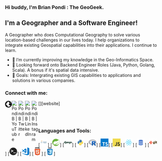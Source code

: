 ### Hi buddy, I'm Brian Pondi : The GeoGeek.

## I'm a Geographer and a Software Engineer!
A Geographer who does Computational Geography to solve various location-based challenges in our lives today. 
I help organizations to integrate existing Geospatial capabilities into their applications. I continue to learn.
- 🔭 I’m currently improving my knowledge in the Geo-Informatics Space.
- 🌱 Looking forward onto Backend Engineer Roles (Java, Python, Golang, Scala). A bonus if it's spatial data intensive. 
- 🥅 Goals: Intergrating existing GIS capabilities to applications and solutions in various companies.


### Connect with me:

[<img align="left" alt="https://pondib.github.io/pondi/" width="22px" src="https://raw.githubusercontent.com/iconic/open-iconic/master/svg/globe.svg" />][website]
[<img align="left" alt="PondiB | YouTube" width="22px" src="https://cdn.jsdelivr.net/npm/simple-icons@v3/icons/youtube.svg" />][youtube]
[<img align="left" alt="PondiB  | Twitter" width="22px" src="https://cdn.jsdelivr.net/npm/simple-icons@v3/icons/twitter.svg" />][twitter]
[<img align="left" alt="PondiB  | LinkedIn" width="22px" src="https://cdn.jsdelivr.net/npm/simple-icons@v3/icons/linkedin.svg" />][linkedin]
[<img align="left" alt="PondiB  | Instagram" width="22px" src="https://cdn.jsdelivr.net/npm/simple-icons@v3/icons/instagram.svg" />][instagram]

<br />
<br />

### Languages and Tools:
[<img  alt="Java" width="26px" src="https://raw.githubusercontent.com/github/explore/80688e429a7d4ef2fca1e82350fe8e3517d3494d/topics/java/java.png" />]
[<img  alt="Spring Boot" width="26px" src="https://raw.githubusercontent.com/github/explore/80688e429a7d4ef2fca1e82350fe8e3517d3494d/topics/spring-boot/spring-boot.png" />]
[<img  alt="Django" width="26px" src="https://raw.githubusercontent.com/github/explore/80688e429a7d4ef2fca1e82350fe8e3517d3494d/topics/django/django.png" />]
[<img  alt="Python" width="26px" src="https://raw.githubusercontent.com/github/explore/80688e429a7d4ef2fca1e82350fe8e3517d3494d/topics/python/python.png" />]
[<img  alt="R" width="26px" src="https://raw.githubusercontent.com/github/explore/80688e429a7d4ef2fca1e82350fe8e3517d3494d/topics/r/r.png" />]
[<img  alt="TypeScript" width="26px" src="https://raw.githubusercontent.com/github/explore/80688e429a7d4ef2fca1e82350fe8e3517d3494d/topics/typescript/typescript.png" />]
[<img  alt="JavaScript" width="26px" src="https://raw.githubusercontent.com/github/explore/80688e429a7d4ef2fca1e82350fe8e3517d3494d/topics/javascript/javascript.png" />]
[<img  alt="React" width="26px" src="https://raw.githubusercontent.com/github/explore/80688e429a7d4ef2fca1e82350fe8e3517d3494d/topics/react/react.png" />]
[<img  alt="SQL" width="26px" src="https://raw.githubusercontent.com/github/explore/80688e429a7d4ef2fca1e82350fe8e3517d3494d/topics/sql/sql.png" />]
[<img  alt="Git" width="26px" src="https://raw.githubusercontent.com/github/explore/80688e429a7d4ef2fca1e82350fe8e3517d3494d/topics/git/git.png" />]
[<img  alt="HTML5" width="26px" src="https://raw.githubusercontent.com/github/explore/80688e429a7d4ef2fca1e82350fe8e3517d3494d/topics/terminal/terminal.png" />]
[<img  alt="Visual Studio Code" width="26px" src="https://raw.githubusercontent.com/github/explore/80688e429a7d4ef2fca1e82350fe8e3517d3494d/topics/visual-studio-code/visual-studio-code.png" />]
[<img  alt="HTML5" width="26px" src="https://raw.githubusercontent.com/github/explore/80688e429a7d4ef2fca1e82350fe8e3517d3494d/topics/html/html.png" />]
[<img  alt="CSS3" width="26px" src="https://raw.githubusercontent.com/github/explore/80688e429a7d4ef2fca1e82350fe8e3517d3494d/topics/css/css.png" />]

<br />

[twitter]: https://twitter.com/PondiB
[youtube]: https://youtube.com/BrianPondiGeoGeek
[instagram]: https://www.instagram.com/just_being_pondi/
[linkedin]: https://www.linkedin.com/in/brian-pondi/
